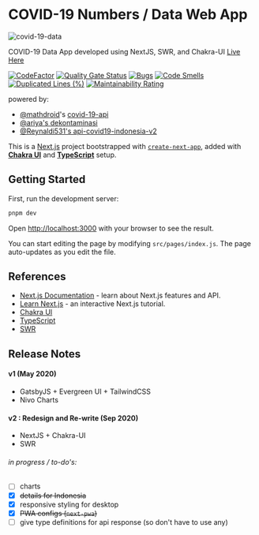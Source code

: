 # COVID-19 Numbers / Data Web App

![covid-19-data](https://socialify.git.ci/sozonome/covid-19-data/image?description=1&logo=https%3A%2F%2Fsznm.dev%2Fapp_icons%2Fcovid-19-data.svg&owner=1&theme=Dark)

COVID-19 Data App
developed using NextJS, SWR, and Chakra-UI
[Live Here](http://covid19.sznm.dev/)

[![CodeFactor](https://www.codefactor.io/repository/github/sozonome/covid-19-data/badge/master)](https://www.codefactor.io/repository/github/sozonome/covid-19-data/overview/master) [![Quality Gate Status](https://sonarcloud.io/api/project_badges/measure?project=sozonome_covid-19-data&metric=alert_status)](https://sonarcloud.io/dashboard?id=sozonome_covid-19-data) [![Bugs](https://sonarcloud.io/api/project_badges/measure?project=sozonome_covid-19-data&metric=bugs)](https://sonarcloud.io/dashboard?id=sozonome_covid-19-data) [![Code Smells](https://sonarcloud.io/api/project_badges/measure?project=sozonome_covid-19-data&metric=code_smells)](https://sonarcloud.io/dashboard?id=sozonome_covid-19-data) [![Duplicated Lines (%)](https://sonarcloud.io/api/project_badges/measure?project=sozonome_covid-19-data&metric=duplicated_lines_density)](https://sonarcloud.io/dashboard?id=sozonome_covid-19-data) [![Maintainability Rating](https://sonarcloud.io/api/project_badges/measure?project=sozonome_covid-19-data&metric=sqale_rating)](https://sonarcloud.io/dashboard?id=sozonome_covid-19-data)

powered by:
- [@mathdroid](https://github.com/mathdroid/covid-19-api)'s [covid-19-api](https://covid19.mathdro.id/)
- [@ariya's dekontaminasi](https://github.com/ariya/dekontaminasi)
- [@Reynaldi531's api-covid19-indonesia-v2](https://github.com/Reynadi531/api-covid19-indonesia-v2)

This is a [Next.js](https://nextjs.org/) project bootstrapped with [`create-next-app`](https://github.com/vercel/next.js/tree/canary/packages/create-next-app), added with [**Chakra UI**](https://chakra-ui.com) and [**TypeScript**](https://typescriptlang.org) setup.

## Getting Started

First, run the development server:

```bash
pnpm dev
```

Open [http://localhost:3000](http://localhost:3000) with your browser to see the result.

You can start editing the page by modifying `src/pages/index.js`. The page auto-updates as you edit the file.

## References

- [Next.js Documentation](https://nextjs.org/docs) - learn about Next.js features and API.
- [Learn Next.js](https://nextjs.org/learn) - an interactive Next.js tutorial.
- [Chakra UI](https://chakra-ui.com)
- [TypeScript](https://typescriptlang.org)
- [SWR](https://swr.now.sh/)

## Release Notes
#### v1 (May 2020)
- GatsbyJS + Evergreen UI + TailwindCSS
- Nivo Charts

#### v2 : Redesign and Re-write (Sep 2020)
- NextJS + Chakra-UI
- SWR

###### in progress / to-do's:
- [ ] charts
- [x] ~~details for Indonesia~~
- [x] responsive styling for desktop
- [x] ~~PWA configs (`next-pwa`)~~
- [ ] give type definitions for api response (so don't have to use any)